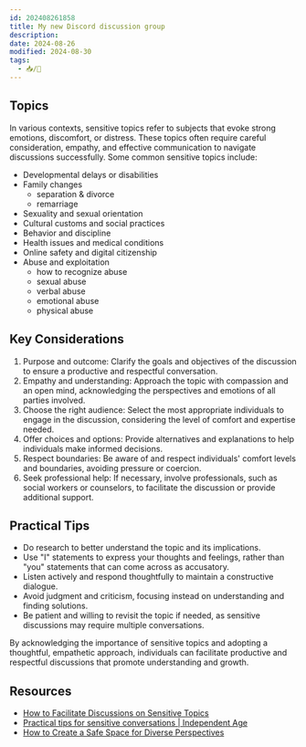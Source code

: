 ```yaml
---
id: 202408261858
title: My new Discord discussion group
description: 
date: 2024-08-26
modified: 2024-08-30
tags:
  - 📥/🌱
---
```

## Topics

In various contexts, sensitive topics refer to subjects that evoke strong emotions, discomfort, or distress. These topics often require careful consideration, empathy, and effective communication to navigate discussions successfully. Some common sensitive topics include:

- Developmental delays or disabilities
- Family changes
	- separation & divorce
	- remarriage
- Sexuality and sexual orientation
- Cultural customs and social practices
- Behavior and discipline
- Health issues and medical conditions
- Online safety and digital citizenship
- Abuse and exploitation
	- how to recognize abuse
	- sexual abuse
	- verbal abuse
	- emotional abuse
	- physical abuse

## Key Considerations

1. Purpose and outcome: Clarify the goals and objectives of the discussion to ensure a productive and respectful conversation.
2. Empathy and understanding: Approach the topic with compassion and an open mind, acknowledging the perspectives and emotions of all parties involved.
3. Choose the right audience: Select the most appropriate individuals to engage in the discussion, considering the level of comfort and expertise needed.
4. Offer choices and options: Provide alternatives and explanations to help individuals make informed decisions.
5. Respect boundaries: Be aware of and respect individuals' comfort levels and boundaries, avoiding pressure or coercion.
6. Seek professional help: If necessary, involve professionals, such as social workers or counselors, to facilitate the discussion or provide additional support.

## Practical Tips

- Do research to better understand the topic and its implications.
- Use "I" statements to express your thoughts and feelings, rather than "you" statements that can come across as accusatory.
- Listen actively and respond thoughtfully to maintain a constructive dialogue.
- Avoid judgment and criticism, focusing instead on understanding and finding solutions.
- Be patient and willing to revisit the topic if needed, as sensitive discussions may require multiple conversations.

By acknowledging the importance of sensitive topics and adopting a thoughtful, empathetic approach, individuals can facilitate productive and respectful discussions that promote understanding and growth.

## Resources

- [How to Facilitate Discussions on Sensitive Topics](https://www.linkedin.com/advice/0/how-can-you-facilitate-discussions-sensitive-topics)
- [Practical tips for sensitive conversations | Independent Age](https://www.independentage.org/get-advice/family-friends-and-carers/sensitive-conversations/practical-tips)
- [How to Create a Safe Space for Diverse Perspectives](https://www.linkedin.com/advice/0/how-can-you-create-safe-space-diverse-perspectives)
